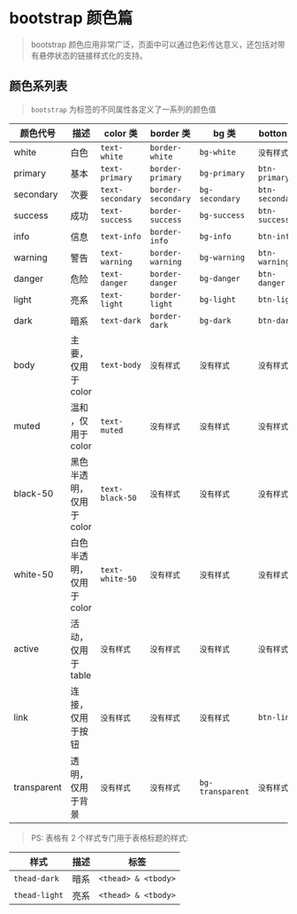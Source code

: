 # bootstrap 颜色篇

> bootstrap 颜色应用非常广泛，页面中可以通过色彩传达意义，还包括对带有悬停状态的链接样式化的支持。

## 颜色系列表

> `bootstrap` 为标签的不同属性各定义了一系列的颜色值

| 颜色代号    | 描述                     | color 类         | border 类          | bg 类            | botton 类       | table 类          |
| ----------- | ------------------------ | ---------------- | ------------------ | ---------------- | --------------- | ----------------- |
| white       | 白色                     | `text-white`     | `border-white`     | `bg-white`       | `没有样式`      | `没有样式`        |
| primary     | 基本                     | `text-primary`   | `border-primary`   | `bg-primary`     | `btn-primary`   | `table-primary`   |
| secondary   | 次要                     | `text-secondary` | `border-secondary` | `bg-secondary`   | `btn-secondary` | `table-secondary` |
| success     | 成功                     | `text-success`   | `border-success`   | `bg-success`     | `btn-success`   | `table-success`   |
| info        | 信息                     | `text-info`      | `border-info`      | `bg-info`        | `btn-info`      | `table-info`      |
| warning     | 警告                     | `text-warning`   | `border-warning`   | `bg-warning`     | `btn-warning`   | `table-warning`   |
| danger      | 危险                     | `text-danger`    | `border-danger`    | `bg-danger`      | `btn-danger`    | `table-danger`    |
| light       | 亮系                     | `text-light`     | `border-light`     | `bg-light`       | `btn-light`     | `table-light`     |
| dark        | 暗系                     | `text-dark`      | `border-dark`      | `bg-dark`        | `btn-dark`      | `table-dark`      |
| body        | 主要，仅用于 color       | `text-body`      | `没有样式`         | `没有样式`       | `没有样式`      | `没有样式`        |
| muted       | 温和 ，仅用于 color      | `text-muted`     | `没有样式`         | `没有样式`       | `没有样式`      | `没有样式`        |
| black-50    | 黑色半透明，仅用于 color | `text-black-50`  | `没有样式`         | `没有样式`       | `没有样式`      | `没有样式`        |
| white-50    | 白色半透明，仅用于 color | `text-white-50`  | `没有样式`         | `没有样式`       | `没有样式`      | `没有样式`        |
| active      | 活动，仅用于 table       | `没有样式`       | `没有样式`         | `没有样式`       | `没有样式`      | `table-active`    |
| link        | 连接，仅用于按钮         | `没有样式`       | `没有样式`         | `没有样式`       | `btn-link`      | `没有样式`        |
| transparent | 透明，仅用于背景         | `没有样式`       | `没有样式`         | `bg-transparent` | `没有样式`      | `没有样式`        |

> PS: 表格有 2 个样式专门用于表格标题的样式:

| 样式          | 描述 | 标签                |
| ------------- | ---- | ------------------- |
| `thead-dark`  | 暗系 | `<thead> & <tbody>` |
| `thead-light` | 亮系 | `<thead> & <tbody>` |
